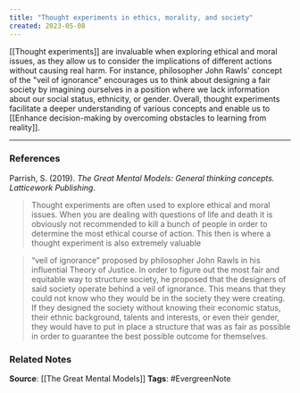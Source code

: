 ```yaml
---
title: "Thought experiments in ethics, morality, and society"
created: 2023-05-08
---
```


[[Thought experiments]] are invaluable when exploring ethical and moral issues, as they allow us to consider the implications of different actions without causing real harm. For instance, philosopher John Rawls' concept of the "veil of ignorance" encourages us to think about designing a fair society by imagining ourselves in a position where we lack information about our social status, ethnicity, or gender. Overall, thought experiments facilitate a deeper understanding of various concepts and enable us to [[Enhance decision-making by overcoming obstacles to learning from reality]].

---
### References

Parrish, S. (2019). _The Great Mental Models: General thinking concepts. Latticework Publishing_.

> Thought experiments are often used to explore ethical and moral issues. When you are dealing with questions of life and death it is obviously not recommended to kill a bunch of people in order to determine the most ethical course of action. This then is where a thought experiment is also extremely valuable

> “veil of ignorance” proposed by philosopher John Rawls in his influential Theory of Justice. In order to figure out the most fair and equitable way to structure society, he proposed that the designers of said society operate behind a veil of ignorance. This means that they could not know who they would be in the society they were creating. If they designed the society without knowing their economic status, their ethnic background, talents and interests, or even their gender, they would have to put in place a structure that was as fair as possible in order to guarantee the best possible outcome for themselves.

### Related Notes
**Source**: [[The Great Mental Models]]
**Tags**: #EvergreenNote